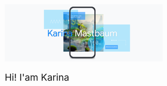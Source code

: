 <img src="https://raw.githubusercontent.com/KarinaMastbaum/karinamastbaum/main/portada-github.png" alt="Welcome to my GitHub">


<p style="font-size:30px" "font-weight:bold>Hi! I'am Karina</p>

<!--
**KarinaMastbaum/karinamastbaum** is a ✨ _special_ ✨ repository because its `README.md` (this file) appears on your GitHub profile.

Here are some ideas to get you started:

- 🔭 I’m currently working on ...
- 🌱 I’m currently learning ...
- 👯 I’m looking to collaborate on ...
- 🤔 I’m looking for help with ...
- 💬 Ask me about ...
- 📫 How to reach me: ...
- 😄 Pronouns: ...
- ⚡ Fun fact: ...
-->
